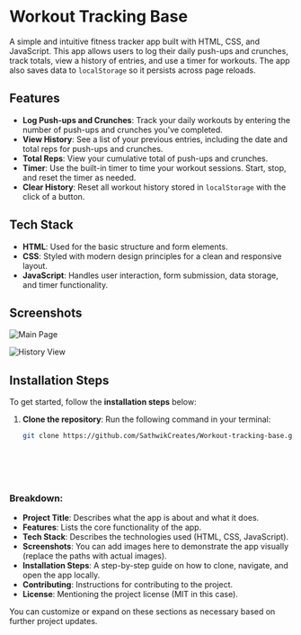 # Workout Tracking Base

A simple and intuitive fitness tracker app built with HTML, CSS, and JavaScript. This app allows users to log their daily push-ups and crunches, track totals, view a history of entries, and use a timer for workouts. The app also saves data to `localStorage` so it persists across page reloads.

## Features

- **Log Push-ups and Crunches**: Track your daily workouts by entering the number of push-ups and crunches you've completed.
- **View History**: See a list of your previous entries, including the date and total reps for push-ups and crunches.
- **Total Reps**: View your cumulative total of push-ups and crunches.
- **Timer**: Use the built-in timer to time your workout sessions. Start, stop, and reset the timer as needed.
- **Clear History**: Reset all workout history stored in `localStorage` with the click of a button.

## Tech Stack

- **HTML**: Used for the basic structure and form elements.
- **CSS**: Styled with modern design principles for a clean and responsive layout.
- **JavaScript**: Handles user interaction, form submission, data storage, and timer functionality.

## Screenshots

![Main Page](assets/screenshot-main.jpg)

![History View](assets/screenshot-history.jpg)

## **Installation Steps**

To get started, follow the **installation steps** below:

1. **Clone the repository**: Run the following command in your terminal:

   ```bash
   git clone https://github.com/SathwikCreates/Workout-tracking-base.git







### Breakdown:
- **Project Title**: Describes what the app is about and what it does.
- **Features**: Lists the core functionality of the app.
- **Tech Stack**: Describes the technologies used (HTML, CSS, JavaScript).
- **Screenshots**: You can add images here to demonstrate the app visually (replace the paths with actual images).
- **Installation Steps**: A step-by-step guide on how to clone, navigate, and open the app locally.
- **Contributing**: Instructions for contributing to the project.
- **License**: Mentioning the project license (MIT in this case).

You can customize or expand on these sections as necessary based on further project updates.

